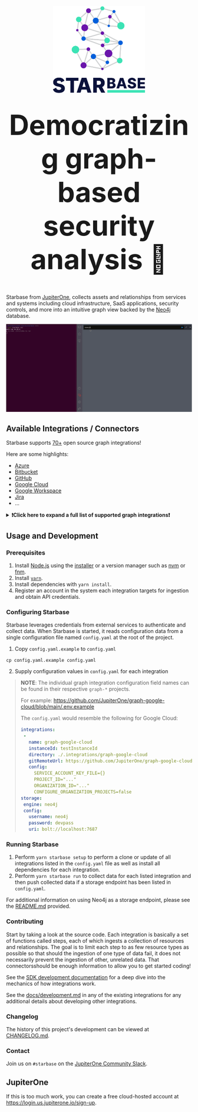 <h1 align="center">
  <img src="./img/branding/logo-light-bg.png" alt="Starbase Logo" width="250" /></br></br>
  <strong style="font-size:75px;">Democratizing graph-based security analysis 🚀</strong>
</h1></br>

Starbase from [JupiterOne](https://jupiterone.com), collects assets and relationships from
services and systems including cloud infrastructure, SaaS applications, security controls,
and more into an intuitive graph view backed by the [Neo4j](https://neo4j.com/) database.

<p align="center">
  <img src="./img/starbase-demo.gif" alt="Starbase Demo"/>
</p>

## Available Integrations / Connectors

Starbase supports [70+](https://github.com/jupiterone?q=graph-&type=all&language=&sort=)
open source graph integrations!

Here are some highlights:

- [Azure](https://github.com/jupiterone/graph-azure)
- [Bitbucket](https://github.com/jupiterone/graph-bitbucket)
- [GitHub](https://github.com/jupiterone/graph-github)
- [Google Cloud](https://github.com/jupiterone/graph-google-cloud)
- [Google Workspace](https://github.com/jupiterone/graph-google)
- [Jira](https://github.com/jupiterone/graph-jira)
- ...

<details>
  <summary><b>❗Click here to expand a full list of supported graph integrations❗</b></summary>
  
  - [AirWatch](https://github.com/jupiterone/graph-airwatch)
  - [JFrog Artifactory](https://github.com/jupiterone/graph-artifactory)
  - [Auth0](https://github.com/jupiterone/graph-auth0)
  - [Azure](https://github.com/jupiterone/graph-azure)
  - [Azure DevOps](https://github.com/jupiterone/graph-azure-devops)
  - [BambooHR](https://github.com/jupiterone/graph-bamboohr)
  - [Bugcrowd](https://github.com/jupiterone/graph-bugcrowd)
  - [CbDefense](https://github.com/jupiterone/graph-cbdefense)
  - [Cisco Amp](https://github.com/jupiterone/graph-cisco-amp)
  - [Cisco Meraki](https://github.com/jupiterone/graph-cisco-meraki)
  - [Cloudflare](https://github.com/jupiterone/graph-cloudflare)
  - [CrowdStrike](https://github.com/jupiterone/graph-crowdstrike)
  - [Detectify](https://github.com/jupiterone/graph-detectify)
  - [DigiCert](https://github.com/jupiterone/graph-digicert)
  - [Duo](https://github.com/jupriterone/graph-duo)
  - [Fastly](https://github.com/jupiterone/graph-fastly)
  - [Feroot](https://github.com/jupiterone/graph-feroot)
  - [Gitlab](https://github.com/jupiterone/graph-gitlab)
  - [Gitleaks Findings](https://github.com/jupiterone/graph-gitleaks-findings)
  - [GoDaddy](https://github.com/jupiterone/graph-godaddy)
  - [Google](https://github.com/jupiterone/graph-google)
  - [Google Cloud](https://github.com/jupiterone/graph-google-cloud)
  - [HackerOne](https://github.com/jupiterone/graph-hackerone)
  - [Heroku](https://github.com/jupiterone/graph-heroku)
  - [Jamf](https://github.com/jupiterone/graph-jamf)
  - [Jira](https://github.com/jupiterone/graph-jira)
  - [JumpCloud](https://github.com/jupiterone/graph-jumpcloud)
  - [Knowbe4](https://github.com/jupiterone/graph-knowbe4)
  - [Malwarebytes](https://github.com/jupiterone/graph-malwarebytes)
  - [Microsoft 365](https://github.com/jupiterone/graph-microsoft-365)
  - [Nmap](https://github.com/jupiterone/graph-nmap)
  - [NowSecure](https://github.com/jupiterone/graph-nowsecure)
  - [NPM](https://github.com/jupiterone/graph-npm)
  - [Okta](https://github.com/jupiterone/graph-okta)
  - [OneLogin](https://github.com/jupiterone/graph-onelogin)
  - [OpenShift](https://github.com/jupiterone/graph-openshift)
  - [PagerDuty](https://github.com/jupiterone/graph-pagerduty)
  - [Qualys](https://github.com/jupiterone/graph-qualys)
  - [Rapid7](https://github.com/jupiterone/graph-rapid7)
  - [SentinelOne](https://github.com/jupiterone/graph-sentinelone)
  - [ServiceNow](https://github.com/jupiterone/graph-servicenow)
  - [Slack](https://github.com/jupiterone/graph-slack)
  - [Snipe It](https://github.com/jupiterone/graph-snipe-it)
  - [Snowflake](https://github.com/jupiterone/graph-snowflake)
  - [Snyk](https://github.com/jupiterone/graph-snyk)
  - [Tenable io](https://github.com/jupiterone/graph-tenable-io)
  - [ThreatStack](https://github.com/jupiterone/graph-threatstack)
  - [Trend Micro](https://github.com/jupiterone/graph-trend-micro)
  - [Veracode](https://github.com/jupiterone/graph-veracode)
  - [Vuls Findings](https://github.com/jupiterone/graph-vuls-findings)
  - [Wazuh](https://github.com/jupiterone/graph-wazuh)
  - [WhiteHat](https://github.com/jupiterone/graph-whitehat)
  - [Whois](https://github.com/jupiterone/graph-whois)
</details>

[^1]: JupiterOne Starbase and the [Lyft Cartography](https://github.com/lyft/cartography)
    projects compliment each other as both projects push graph data to a Neo4j
    database instance. As such, users of Starbase can leverage the AWS connector
    from Cartography to ingest AWS assets and relationships. A more
    comprehensive AWS integration is used by the cloud hosted JupiterOne
    platform and we are considering making the J1 AWS integration available as
    open source in the future. Additionally, JupiterOne already provides a free
    tier of its cloud hosted service.

## Usage and Development

### Prerequisites

1. Install [Node.js](https://nodejs.org/) using the
   [installer](https://nodejs.org/en/download/) or a version manager such as
   [nvm](https://github.com/nvm-sh/nvm) or [fnm](https://github.com/Schniz/fnm).
2. Install [`yarn`](https://yarnpkg.com/getting-started/install).
3. Install dependencies with `yarn install`.
4. Register an account in the system each integration targets for ingestion and
   obtain API credentials.
   
### Configuring Starbase

Starbase leverages credentials from external services to authenticate and
collect data. When Starbase is started, it reads configuration data from
a single configuration file named `config.yaml` at the root of the project.

1. Copy `config.yaml.example` to `config.yaml`

```
cp config.yaml.example config.yaml
```

2. Supply configuration values in `config.yaml` for each integration

> **NOTE**: The individual graph integration configuration field names can be
> found in their respective `graph-*` projects.
>
> For example: https://github.com/JupiterOne/graph-google-cloud/blob/main/.env.example
>
> The `config.yaml` would resemble the following for Google Cloud:
>
> ```yaml
> integrations:
>  -
>    name: graph-google-cloud
>    instanceId: testInstanceId
>    directory: ./.integrations/graph-google-cloud
>    gitRemoteUrl: https://github.com/JupiterOne/graph-google-cloud.git
>    config:
>      SERVICE_ACCOUNT_KEY_FILE={}
>      PROJECT_ID="..."
>      ORGANIZATION_ID="..."
>      CONFIGURE_ORGANIZATION_PROJECTS=false
> storage:
>  engine: neo4j
>  config: 
>    username: neo4j
>    password: devpass
>    uri: bolt://localhost:7687
> ```

### Running Starbase

1. Perform `yarn starbase setup` to perform a clone or update of all integrations
   listed in the `config.yaml` file as well as install all dependencies for each
   integration.
2. Perform `yarn starbase run` to collect data for each listed integration and
   then push collected data if a storage endpoint has been listed in
   `config.yaml`.

For additional information on using Neo4j as a storage endpoint, please see the
[README.md](docker/README.md) provided.

### Contributing

Start by taking a look at the source code. Each integration is basically a set
of functions called steps, each of which ingests a collection of resources and
relationships. The goal is to limit each step to as few resource types as
possible so that should the ingestion of one type of data fail, it does not
necessarily prevent the ingestion of other, unrelated data. That connectorsshould be
enough information to allow you to get started coding!

See the
[SDK development documentation](https://github.com/JupiterOne/sdk/blob/main/docs/integrations/development.md)
for a deep dive into the mechanics of how integrations work.

See the [docs/development.md](docs/development.md) in any of the existing
integrations for any additional details about developing other integrations.

### Changelog

The history of this project's development can be viewed at
[CHANGELOG.md](CHANGELOG.md).

### Contact

Join us on `#starbase` on the [JupiterOne Community Slack](slack).

## JupiterOne

If this is too much work, you can create a free cloud-hosted account at 
https://login.us.jupiterone.io/sign-up. 

[slack]: https://join.slack.com/t/jupiterone-community/shared_invite/zt-9b0a2htx-m8PmSWMbkjqCzF2dIZiabw
